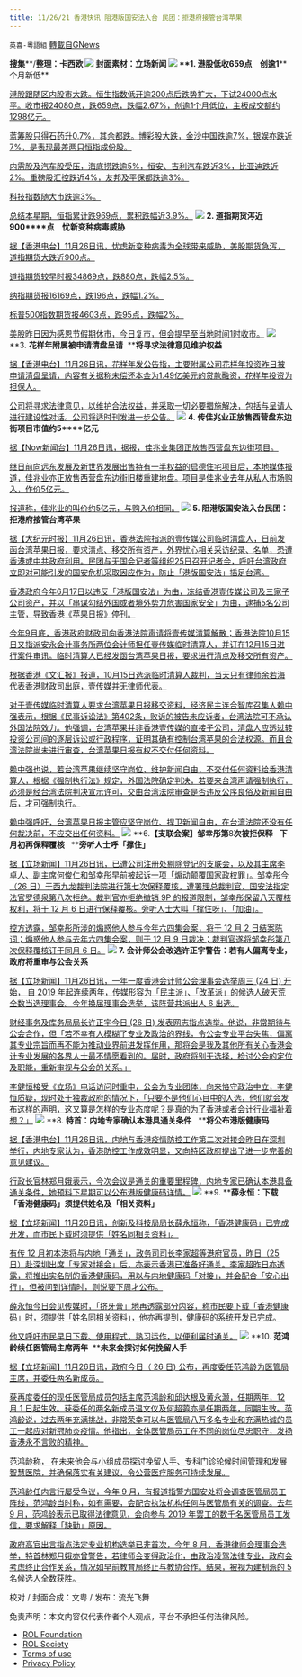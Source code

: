 ```yaml
---
title: 11/26/21 香港快讯 阻港版国安法入台 民团：拒港府接管台湾苹果
---
```

`英喜-粵語組` [轉載自GNews](https://gnews.org/zh-hans/1697641/)

**搜集****/****整理：卡西欧**
![](https://assets.gnews.org/wp-content/uploads/2021/11/1126fenmian.jpg)
封面素材：立场新闻
![](https://assets.gnews.org/wp-content/uploads/2021/11/Screen-Shot-2021-11-26-at-10.44.16-AM.png)
**1. ****港股低收****659****点　创逾****1****个月新低**

[港股跟随区内股市大跌。恒生指数低开逾200点后跌势扩大，下试24000点水平。收市报24080点，跌659点，跌幅2.67%，创逾1个月低位，主板成交额约1298亿元。](https://news.rthk.hk/rthk/ch/component/k2/1621585-20211126.htm)

[蓝筹股只得石药升0.7%，其余都跌。博彩股大跌，金沙中国跌逾7%，银娱亦跌近7%，是表现最差两只恒指成份股。](https://news.rthk.hk/rthk/ch/component/k2/1621585-20211126.htm)

[内需股及汽车股受压，海底捞跌逾5%，恒安、吉利汽车跌近3%，比亚迪跌近2%。重磅股汇控跌近4%，友邦及平保都跌逾3%。](https://news.rthk.hk/rthk/ch/component/k2/1621585-20211126.htm)

[科技指数随大市跌逾3%。](https://news.rthk.hk/rthk/ch/component/k2/1621585-20211126.htm)

[总结本星期，恒指累计跌969点，累积跌幅近3.9%。](https://news.rthk.hk/rthk/ch/component/k2/1621585-20211126.htm)
![](https://assets.gnews.org/wp-content/uploads/2021/11/Screen-Shot-2021-11-26-at-10.44.32-AM.png)
**2. ****道指期货泻近****900****点　忧新变种病毒威胁**

[据【香港电台】11月26日讯，忧虑新变种病毒为全球带来威胁，美股期货急泻，道指期货大跌近900点。](https://news.rthk.hk/rthk/ch/component/k2/1621584-20211126.htm)

[道指期货较早时报34869点，跌880点，跌幅2.5%。](https://news.rthk.hk/rthk/ch/component/k2/1621584-20211126.htm)

[纳指期货报16169点，跌196点，跌幅1.2%。](https://news.rthk.hk/rthk/ch/component/k2/1621584-20211126.htm)

[标普500指数期货报4603点，跌95点，跌幅2%。](https://news.rthk.hk/rthk/ch/component/k2/1621584-20211126.htm)

[美股昨日因为感恩节假期休市，今日复市，但会提早至当地时间1时收市。](https://news.rthk.hk/rthk/ch/component/k2/1621584-20211126.htm)
![](https://assets.gnews.org/wp-content/uploads/2021/11/Screen-Shot-2021-11-26-at-10.44.44-AM.png)
**3. ****花样年附属被申请清盘呈请****  ****将寻求法律意见维护权益**

[据【香港电台】11月26日讯，花样年发公告指，主要附属公司花样年投资昨日被申请清盘呈请，内容有关据称未偿还本金为1.49亿美元的贷款融资，花样年投资为担保人。](https://news.rthk.hk/rthk/ch/component/k2/1621477-20211125.htm)

[公司将寻求法律意见，以维护合法权益，并采取一切必要措施解决，包括与呈请人进行建设性对话。公司将适时刊发进一步公告。](https://news.rthk.hk/rthk/ch/component/k2/1621477-20211125.htm)
![](https://assets.gnews.org/wp-content/uploads/2021/11/Screen-Shot-2021-11-26-at-10.44.55-AM.png)
**4. ****传佳兆业正放售西营盘东边街项目市值约****5****亿元**

[据【Now新闻台】11月26日讯，据报，佳兆业集团正放售西营盘东边街项目。](https://news.now.com/home/finance/player?newsId=457981)

[继日前向远东发展及新世界发展出售持有一半权益的启德住宅项目后，本地媒体报道，佳兆业亦正放售西营盘东边街旧楼重建地盘。项目是佳兆业去年从私人市场购入，作价5亿元。](https://news.now.com/home/finance/player?newsId=457981)

[报道称，佳兆业的叫价约5亿元，与购入价相同。](https://news.now.com/home/finance/player?newsId=457981)
![](https://assets.gnews.org/wp-content/uploads/2021/11/Screen-Shot-2021-11-26-at-10.45.04-AM.png)
**5. ****阻港版国安法入台****民团：拒港府接管台湾苹果**

[据【大纪元时报】11月26日讯，香港法院指派的壹传媒公司临时清盘人，日前发函台湾苹果日报，要求清点、移交所有资产，外界忧心相关采访纪录、名单，恐遭香港或中共政府利用。民团与无国会记者等组织25日召开记者会，呼吁台湾政府立即对可能引发的国安危机采取因应作为，防止「港版国安法」插足台湾。](https://hk.epochtimes.com/news/2021-11-26/86828111)

[香港政府今年6月17日以违反「港版国安法」为由，冻结香港壹传媒公司及三家子公司资产，并以「串谋勾结外国或者境外势力危害国家安全」为由，逮捕5名公司主管，导致香港《苹果日报》停刊。](https://hk.epochtimes.com/news/2021-11-26/86828111)

[今年9月底，香港政府财政司向香港法院声请将壹传媒清算解散；香港法院10月15日又指派安永会计事务所两位会计师担任壹传媒临时清算人，并订在12月15日进行案件审讯。临时清算人已经发函台湾苹果日报，要求进行清点及移交所有资产。](https://hk.epochtimes.com/news/2021-11-26/86828111)

[根据香港《文汇报》报道，10月15日选派临时清算人裁判，当天只有律师余若海代表香港财政司出庭，壹传媒并无律师代表。](https://hk.epochtimes.com/news/2021-11-26/86828111)

[对于壹传媒临时清算人要求台湾苹果日报移交资料，经济民主连合智库召集人赖中强表示，根据《民事诉讼法》第402条，败诉的被告未应诉者，台湾法院可不承认外国法院效力。他强调，台湾苹果并非香港壹传媒的直接子公司，清盘人应透过转投资公司间的逐层诉讼或行政程序，证明其确有控制台湾苹果的合法权源。而且台湾法院尚未进行审查，台湾苹果日报有权不交付任何资料。](https://hk.epochtimes.com/news/2021-11-26/86828111)

[赖中强也说，若台湾苹果继续坚守岗位、维护新闻自由，不交付任何资料给香港清算人，根据《强制执行法》规定，外国法院确定判决，若要来台湾声请强制执行，必须是经台湾法院判决宣示许可，交由台湾法院审查是否违反公序良俗及新闻自由后，才可强制执行。](https://hk.epochtimes.com/news/2021-11-26/86828111)

[赖中强呼吁，台湾苹果日报主管应坚守岗位、捍卫新闻自由，在台湾法院还没有任何裁决前，不应交出任何资料。](https://hk.epochtimes.com/news/2021-11-26/86828111)
![](https://assets.gnews.org/wp-content/uploads/2021/11/Screen-Shot-2021-11-26-at-10.45.18-AM.png)
**6.****【支联会案】邹幸彤第****8****次被拒保释****   ****下月初再保释覆核****   ****旁听人士呼「撑住」**

[据【立场新闻】11月26日讯，已遭公司注册处剔除登记的支联会，以及其主席李卓人、副主席何俊仁和邹幸彤早前被起诉一项「煽动颠覆国家政权罪」。邹幸彤今（26 日）于西九龙裁判法院进行第七次保释覆核，遭署理总裁判官、国安法指定法官罗德泉第八次拒绝。裁判官亦拒绝撤销 9P 的报道限制，邹幸彤保留八天覆核权利，将于 12 月 6 日进行保释覆核。旁听人士大叫「撑住呀」、「加油」。](https://www.thestandnews.com/court/支聯會案鄒幸彤第-8-次被拒保釋-下月初再保釋覆核-旁聽人士呼撐住)

[控方透露，邹幸彤所涉的煽惑他人参与今年六四集会案，将于 12 月 2 日结案陈词；煽惑他人参与去年六四集会案，则于 12 月 9 日裁决；裁判官遂将邹幸彤第八次保释覆核订于同月 6 日。](https://www.thestandnews.com/court/支聯會案鄒幸彤第-8-次被拒保釋-下月初再保釋覆核-旁聽人士呼撐住)
![](https://assets.gnews.org/wp-content/uploads/2021/11/Screen-Shot-2021-11-26-at-10.45.30-AM.png)
**7. ****会计师公会改选****许正宇警告：若有人偏离专业，政府将重审与公会关系**

[据【立场新闻】11月26日讯，一年一度香港会计师公会理事会选举周三 (24 日) 开始， 自 2019 年起连续两年，传媒形容为「民主派」、「改革派」的候选人破天荒全数当选理事会。今年换届理事会选举，该阵营共派出人 6 出选。](https://www.thestandnews.com/politics/會計師公會改選-許正宇籲投真正為行業打拼新理事-提醒勿模糊專業及政治界線)

[财经事务及库务局局长许正宇今日 (26 日) 发表网志指点选举。他说，非常期待与公会合作，但「若不幸有人模糊了专业及政治的界线，令公会专业平台失焦，偏离其专业宗旨而再不能为推动业界前进发挥作用，那将会是我及其他所有关心香港会计专业发展的各界人士最不情愿看到的。届时，政府将别无选择，检讨公会的定位及职能，重新审视与公会的关系。」](https://www.thestandnews.com/politics/會計師公會改選-許正宇籲投真正為行業打拼新理事-提醒勿模糊專業及政治界線)

[李健恒接受《立场》电话访问时重申，公会为专业团体，向来恪守政治中立，李健恒质疑，现时处于独裁政府的情况下，「只要不是他们心目中的人选，他们就会发布这样的声明，这又算是怎样的专业态度呢？是真的为了香港或者会计行业福祉着想？」](https://www.thestandnews.com/politics/會計師公會改選-許正宇籲投真正為行業打拼新理事-提醒勿模糊專業及政治界線)
![](https://assets.gnews.org/wp-content/uploads/2021/11/Screen-Shot-2021-11-26-at-10.45.39-AM.png)
**8. ****特首：内地专家确认本港具通关条件****   ****将公布港版健康码**

[据【香港电台】11月26日讯，内地与香港疫情防控工作第二次对接会昨日在深圳举行，内地专家认为，香港防控工作成效明显，又向特区政府提出了进一步完善的意见建议。](https://news.rthk.hk/rthk/ch/component/k2/1621549-20211126.htm)

[行政长官林郑月娥表示，今次会议是通关的重要里程碑，内地专家已确认本港具备通关条件，她预料下星期可以公布港版健康码详情。](https://news.rthk.hk/rthk/ch/component/k2/1621549-20211126.htm)
![](https://assets.gnews.org/wp-content/uploads/2021/11/Screen-Shot-2021-11-26-at-10.45.50-AM.png)
**9. ****薛永恒：下载「香港健康码」须提供姓名及「相关资料」**

[据【立场新闻】11月26日讯，创新及科技局局长薛永恒称，「香港健康码」已完成开发，而市民下载时须提供「姓名同相关资料」。](https://www.thestandnews.com/politics/薛永恒下載香港健康碼須提供姓名及相關資料)

[有传 12 月初本港将与内地「通关」，政务司司长李家超等港府官员，昨日（25 日）赴深圳出席「专家对接会」后，亦表示香港已准备好通关。李家超昨日亦透露，将推出实名制的香港健康码，用以与内地健康码「对接」，并会配合「安心出行」，但被问到详情时，则说要下周才公布。](https://www.thestandnews.com/politics/薛永恒下載香港健康碼須提供姓名及相關資料)

[薛永恒今日会见传媒时，「挤牙膏」地再透露部分内容，称市民要下载「香港健康码」时，须提供「姓名同相关资料」，他亦再提到，健康码的系统开发已完成。](https://www.thestandnews.com/politics/薛永恒下載香港健康碼須提供姓名及相關資料)

[他又呼吁市民早日下载、使用程式，熟习运作，以便利届时通关。](https://www.thestandnews.com/politics/薛永恒下載香港健康碼須提供姓名及相關資料)
![](https://assets.gnews.org/wp-content/uploads/2021/11/Screen-Shot-2021-11-26-at-10.45.57-AM.png)
**10. ****范鸿龄续任医管局主席两年****  ****未来会探讨如何挽留人手**

[据【立场新闻】11月26日讯，政府今日（ 26 日) 公布，再度委任范鸿龄为医管局主席，并委任两名新成员。](https://www.thestandnews.com/society/ab范鴻齡續任醫管局主席兩年-未來會探討如何挽留人手)

[获再度委任的现任医管局成员包括主席范鸿龄和邱达根及黄永灏，任期两年，12 月 1 日起生效。获委任的两名新成员温文仪及何超蕸亦是任期两年，同期生效。范鸿龄说，过去两年充满挑战，非常荣幸可以与医管局八万多名专业和充满热诚的员工一起应对新冠肺炎疫情。他指出，全体医管局员工在不同的岗位尽忠职守，发扬香港永不言败的精神。](https://www.thestandnews.com/society/ab范鴻齡續任醫管局主席兩年-未來會探討如何挽留人手)

[范鸿龄称， 在未来他会与小组成员探讨挽留人手、专科门诊轮候时间管理和发展智慧医院，并确保落实有关建议，令公营医疗服务可持续发展。](https://www.thestandnews.com/society/ab范鴻齡續任醫管局主席兩年-未來會探討如何挽留人手)

[范鸿龄任内言行屡受争议，今年 9 月，有报道指警方国安处将会调查医管局员工阵线，范鸿龄当时称，如有需要，会配合执法机构任何与医管局有关的调查。去年 9 月，范鸿龄表示已取得法律意见，会向参与 2019 年罢工的数千名医管局员工发信，要求解释「缺勤」原因。](https://www.thestandnews.com/society/ab范鴻齡續任醫管局主席兩年-未來會探討如何挽留人手)

[政府高官出言指点法定专业机构选举已非首次，今年 8 月，香港律师会理事会选举，特首林郑月娥亦曾警告，若律师会变得政治化，由政治凌驾法律专业，政府会考虑终止合作关系，情况如早前教育局终止与教协合作。结果，被视为建制派的 5 名候选人全数获胜。](https://www.thestandnews.com/society/ab范鴻齡續任醫管局主席兩年-未來會探討如何挽留人手)

校对 / 封面合成：文粤 / 发布：流光飞舞

 

免责声明：本文内容仅代表作者个人观点，平台不承担任何法律风险。

- [ROL Foundation](https://rolfoundation.org/)
- [ROL Society](https://rolsociety.org/)
- [Terms of use](https://gnews.org/terms-of-use-3/)
- [Privacy Policy](https://gnews.org/privacy-policy/)
